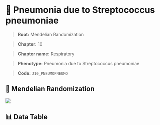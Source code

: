 # 🧪 Pneumonia due to Streptococcus pneumoniae

> **Root:** Mendelian Randomization

> **Chapter:** 10  

> **Chapter name:** Respiratory

> **Phenotype:** Pneumonia due to Streptococcus pneumoniae  

> **Code:** `J10_PNEUMOPNEUMO`

## 🧬 Mendelian Randomization  

<img src="/MR/Figures/Forward/J10_PNEUMOPNEUMO.png"/>

## 📊 Data Table

<CsvTableMRF src="/public/MR/Data/Forward/J10_PNEUMOPNEUMO.csv"/>
